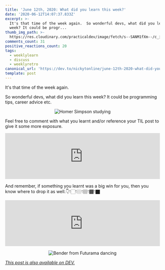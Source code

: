 ```yaml
---
title: 'June 12th, 2020: What did you learn this week?'
date: '2020-06-12T14:07:37.833Z'
excerpt: >-
  It's that time of the week again.  So wonderful devs, what did you learn this
  week? It could be progr...
thumb_img_path: >-
  https://res.cloudinary.com/practicaldev/image/fetch/s--SANM1fXm--/c_imagga_scale,f_auto,fl_progressive,h_420,q_auto,w_1000/https://res.cloudinary.com/practicaldev/image/fetch/s--b_pMI6Xv--/c_imagga_scale%2Cf_auto%2Cfl_progressive%2Ch_420%2Cq_auto%2Cw_1000/https://dev-to-uploads.s3.amazonaws.com/i/c7agrcpsjsa3xqtsyswj.png
comments_count: 31
positive_reactions_count: 20
tags:
  - weeklylearn
  - discuss
  - weeklyretro
canonical_url: 'https://dev.to/nickytonline/june-12th-2020-what-did-you-learn-this-week-2ec1'
template: post
---
```

It's that time of the week again.

So wonderful devs, what did you learn this week? It could be programming tips, career advice etc.

<center>

![Homer Simpson studying](https://media.giphy.com/media/IPbS5R4fSUl5S/giphy.gif)

</center>

Feel free to comment with what you learnt and/or reference your TIL post to give it some more exposure.


<iframe class="liquidTag" src="https://dev.to/embed/tag?args=todayilearned" style="border: 0; width: 100%;"></iframe>


And remember, if something you learnt was a big win for you, then you know where to drop it as well.👇👇🏻👇🏼👇🏽👇🏾👇🏿


<iframe class="liquidTag" src="https://dev.to/embed/link?args=https%3A%2F%2Fdev.to%2Fdevteam%2Fwhat-was-your-win-this-week-k04" style="border: 0; width: 100%;"></iframe>


<center>

![Bender from Futurama dancing](https://media.giphy.com/media/mIZ9rPeMKefm0/giphy.gif)

</center>

*[This post is also available on DEV.](https://dev.to/nickytonline/june-12th-2020-what-did-you-learn-this-week-2ec1)*


<script>
const parent = document.getElementsByTagName('head')[0];
const script = document.createElement('script');
script.type = 'text/javascript';
script.src = 'https://cdnjs.cloudflare.com/ajax/libs/iframe-resizer/4.1.1/iframeResizer.min.js';
script.charset = 'utf-8';
script.onload = function() {
    window.iFrameResize({}, '.liquidTag');
};
parent.appendChild(script);
</script>    
